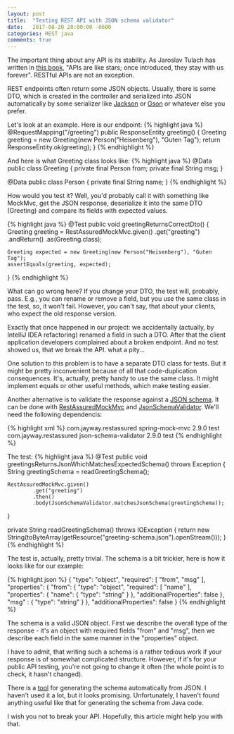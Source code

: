 ```yaml
---
layout: post
title:  "Testing REST API with JSON schema validator"
date:   2017-08-20 20:00:00 -0600
categories: REST java
comments: true
---
```

The important thing about any API is its stability. As Jaroslav Tulach has written in [this book](https://www.amazon.com/Practical-API-Design-Confessions-Framework/dp/1430209739), "APIs are like stars; once introduced, they stay with us forever". RESTful APIs are not an exception.

REST endpoints often return some JSON objects. Usually, there is some DTO, which is created in the controller and serialized into JSON automatically by some serializer like [Jackson](http://wiki.fasterxml.com/JacksonHome) or [Gson](https://github.com/google/gson) or whatever else you prefer.

Let's look at an example. Here is our endpoint:
{% highlight java %}
@RequestMapping("/greeting")
public ResponseEntity greeting() {
    Greeting greeting = new Greeting(new Person("Heisenberg"), "Guten Tag");
    return ResponseEntity.ok(greeting);
}
{% endhighlight %}

And here is what Greeting class looks like:
{% highlight java %}
@Data
public class Greeting {
    private final Person from;
    private final String msg;
}

@Data
public class Person {
    private final String name;
}
{% endhighlight %}

How would you test it? Well, you'd probably call it with something like MockMvc, get the JSON response, deserialize it into the same DTO (Greeting) and compare its fields with expected values.

{% highlight java %}
@Test
public void greetingReturnsCorrectDto() {
    Greeting greeting = RestAssuredMockMvc.given()
            .get("greeting")
            .andReturn()
            .as(Greeting.class);

    Greeting expected = new Greeting(new Person("Heisenberg"), "Guten Tag");
    assertEquals(greeting, expected);
}
{% endhighlight %}

What can go wrong here? If you change your DTO, the test will, probably, pass. E.g., you can rename or remove a field, but you use the same class in the test, so, it won't fail. However, you can't say, that about your clients, who expect the old response version.

Exactly that once happened in our project: we accidentally (actually, by IntelliJ IDEA refactoring) renamed a field in such a DTO. After that the client application developers complained about a broken endpoint. And no test showed us, that we break the API. what a pity...

One solution to this problem is to have a separate DTO class for tests. But it might be pretty inconvenient because of all that code-duplication consequences. It's, actually, pretty handy to use the same class. It might implement equals or other useful methods, which make testing easier.

Another alternative is to validate the response against a [JSON schema](http://json-schema.org/). It can be done with [RestAssuredMockMvc](http://static.javadoc.io/com.jayway.restassured/spring-mock-mvc/2.9.0/com/jayway/restassured/module/mockmvc/RestAssuredMockMvc.html) and [JsonSchemaValidator](http://static.javadoc.io/com.jayway.restassured/json-schema-validator/2.9.0/com/jayway/restassured/module/jsv/class-use/JsonSchemaValidator.html). We'll need the following dependencis:

{% highlight xml %}
<dependency>
    <groupId>com.jayway.restassured</groupId>
    <artifactId>spring-mock-mvc</artifactId>
    <version>2.9.0</version>
    <scope>test</scope>
</dependency>
<dependency>
    <groupId>com.jayway.restassured</groupId>
    <artifactId>json-schema-validator</artifactId>
    <version>2.9.0</version>
    <scope>test</scope>
</dependency>
{% endhighlight %}

The test:
{% highlight java %}
@Test
public void greetingsReturnsJsonWhichMatchesExpectedSchema() throws Exception {
    String greetingSchema = readGreetingSchema();

    RestAssuredMockMvc.given()
            .get("greeting")
            .then()
            .body(JsonSchemaValidator.matchesJsonSchema(greetingSchema));
}

private String readGreetingSchema() throws IOException {
    return new String(toByteArray(getResource("greeting-schema.json").openStream()));
}
{% endhighlight %}

The test is, actually, pretty trivial. The schema is a bit trickier, here is how it looks like for our example:

{% highlight json %}
{
  "type": "object",
  "required": [
    "from",
    "msg"
  ],
  "properties": {
    "from": {
      "type": "object",
      "required": [
        "name"
      ],
      "properties": {
        "name": {
          "type": "string"
        }
      },
      "additionalProperties": false
    },
    "msg" : {
      "type": "string"
    }
  },
  "additionalProperties": false
}
{% endhighlight %}

The schema is a valid JSON object. First we describe the overall type of the response - it's an object with required fields "from" and "msg", then we describe each field in the same manner in the "properties" object.

I have to admit, that writing such a schema is a rather tedious work if your response is of somewhat complicated structure. However, if it's for your public API testing, you're not going to change it often (the whole point is to check, it hasn't changed).  

There is a [tool](https://jsonschema.net/) for generating the schema automatically from JSON. I haven't used it a lot, but it looks promising. Unfortunately, I haven't found anything useful like that for generating the schema from Java code.

I wish you not to break your API. Hopefully, this article might help you with that.
